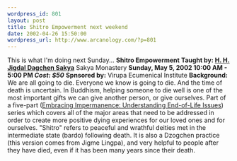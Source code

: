 ```yaml
--- 
wordpress_id: 801
layout: post
title: Shitro Empowerment next weekend
date: 2002-04-26 15:50:00
wordpress_url: http://www.arcanology.com/?p=801
---
```

This is what I'm doing next Sunday... <strong>Shitro Empowerment</strong> <strong>Taught by: <a href="http://www.sakya.org/SakyaMonastery/Lamas/jdsbio.htm">H. H. Jigdal Dagchen Sakya</a></strong> Sakya Monastery <strong>Sunday, May 5, 2002 10:00 AM - 5:00 PM </strong> <strong><em>Cost: $50</em></strong> <strong>Spnsored by:</strong> Virupa Ecumenical Institute <strong>Background:</strong> We are all going to die. Everyone we know is going to die. And the time of death is uncertain. In Buddhism, helping someone to die well is one of the most important gifts we can give another person, or give ourselves. Part of a five-part (<a href="http://www.sakya.org/VEI/Spring2002/VImpermanenceSpring02.htm">Embracing Impermanence: Understanding End-of-Life Issues</a>) series which covers all of the major areas that need to be addressed in order to create more positive dying experiences for our loved ones and for ourselves. "Shitro" refers to peaceful and wrathful deities met in the intermediate state (bardo) following death. It is also a Dzogchen practice (this version comes from Jigme Lingpa), and very helpful to people after they have died, even if it has been many years since their death.